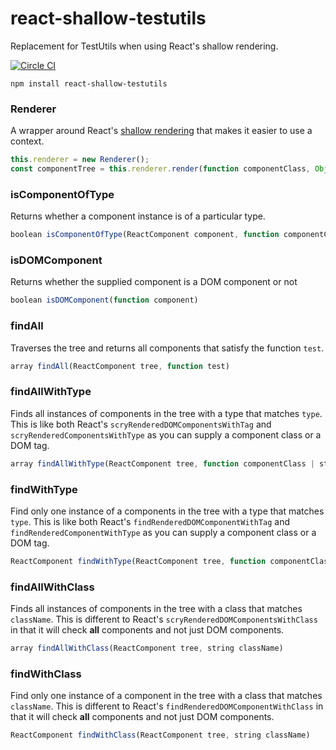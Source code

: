 # react-shallow-testutils
Replacement for TestUtils when using React's shallow rendering.

[![Circle CI](https://circleci.com/gh/sheepsteak/react-shallow-testutils.png?circle-token=acb1a68cfaeb110ccc4901ac8171750fcbadf5b5)](https://circleci.com/gh/sheepsteak/react-shallow-testutils)

```
npm install react-shallow-testutils
```

### Renderer
A wrapper around React's [shallow rendering](http://facebook.github.io/react/docs/test-utils.html#shallow-rendering) that makes it easier to use a context.

```javascript
this.renderer = new Renderer();
const componentTree = this.renderer.render(function componentClass, Object context, Object props);
```

### isComponentOfType
Returns whether a component instance is of a particular type.

```javascript
boolean isComponentOfType(ReactComponent component, function componentClass)
```

### isDOMComponent
Returns whether the supplied component is a DOM component or not

```javascript
boolean isDOMComponent(function component)
```

### findAll
Traverses the tree and returns all components that satisfy the function `test`.

```javascript
array findAll(ReactComponent tree, function test)
```

### findAllWithType
Finds all instances of components in the tree with a type that matches
`type`. This is like both React's `scryRenderedDOMComponentsWithTag` and `scryRenderedComponentsWithType` as you can supply a component class or a DOM tag.

```javascript
array findAllWithType(ReactComponent tree, function componentClass | string tagName)
```

### findWithType
Find only one instance of a components in the tree with a type that matches
`type`. This is like both React's `findRenderedDOMComponentWithTag` and `findRenderedComponentWithType` as you can supply a component class or a DOM tag.

```javascript
ReactComponent findWithType(ReactComponent tree, function componentClass | string tagName)
```

### findAllWithClass
Finds all instances of components in the tree with a class that matches `className`. This is different to React's `scryRenderedDOMComponentsWithClass` in that it will check **all** components and not just DOM components.

```javascript
array findAllWithClass(ReactComponent tree, string className)
```

### findWithClass
Find only one instance of a component in the tree with a class that matches `className`. This is different to React's `findRenderedDOMComponentWithClass` in that it will check **all** components and not just DOM components.

```javascript
ReactComponent findWithClass(ReactComponent tree, string className)
```
